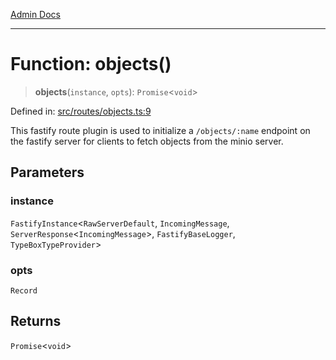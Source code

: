 [Admin Docs](/)

***

# Function: objects()

> **objects**(`instance`, `opts`): `Promise`\<`void`\>

Defined in: [src/routes/objects.ts:9](https://github.com/NishantSinghhhhh/talawa-api/blob/247632fc07d0e643f8a2b70ebda11c58da436773/src/routes/objects.ts#L9)

This fastify route plugin is used to initialize a `/objects/:name` endpoint on the fastify server for clients to fetch objects from the minio server.

## Parameters

### instance

`FastifyInstance`\<`RawServerDefault`, `IncomingMessage`, `ServerResponse`\<`IncomingMessage`\>, `FastifyBaseLogger`, `TypeBoxTypeProvider`\>

### opts

`Record`

## Returns

`Promise`\<`void`\>
